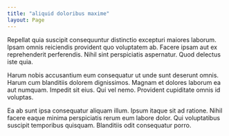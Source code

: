 ```yaml
---
title: "aliquid doloribus maxime"
layout: Page
---
```

Repellat quia suscipit consequuntur distinctio excepturi maiores laborum. Ipsam omnis reiciendis provident quo voluptatem ab. Facere ipsam aut ex reprehenderit perferendis. Nihil sint perspiciatis aspernatur. Quod delectus iste quia.
 Harum nobis accusantium eum consequatur ut unde sunt deserunt omnis. Harum cum blanditiis dolorem dignissimos. Magnam et dolores laborum ea aut numquam. Impedit sit eius. Qui vel nemo. Provident cupiditate omnis id voluptas.
 Ea ab sunt ipsa consequatur aliquam illum. Ipsum itaque sit ad ratione. Nihil facere eaque minima perspiciatis rerum eum labore dolor. Qui voluptatibus suscipit temporibus quisquam. Blanditiis odit consequatur porro.
